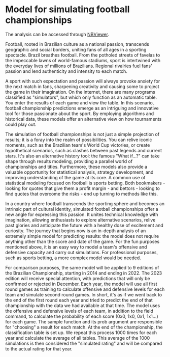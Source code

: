 # Model for simulating football championships

The analysis can be accessed through [NBViewer](https://nbviewer.org/github/hmantovani/football-EN/blob/main/football-predicting-model/Montecarlo_BR.html).

Football, rooted in Brazilian culture as a national passion, transcends geographic and social borders, uniting fans of all ages in a sporting spectacle. Brazil breathes football. From the potholed streets of favelas to the impeccable lawns of world-famous stadiums, sport is intertwined with the everyday lives of millions of Brazilians. Regional rivalries fuel fans' passion and lend authenticity and intensity to each match.

A sport with such expectation and passion will always provoke anxiety for the next match in fans, sharpening creativity and causing some to project the game in their imagination. On the internet, there are many
programs classified as "simulators", but which only function as an automatic table. You enter the results of each game and view the table. In this scenario, football championship predictions emerge as an intriguing and innovative tool for those passionate about the sport. By employing algorithms and historical data, these models offer an alternative view on how tournaments could play out.

The simulation of football championships is not just a simple projection of results; it is a foray into the realm of possibilities. You can relive iconic moments, such as the Brazilian team's World Cup victories, or create hypothetical scenarios, such as clashes between past legends and current stars. It's also an alternative history tool: the famous "What if...?" can take shape through results modeling, providing a parallel world of championships and titles. Furthermore, these models also provide a valuable opportunity for statistical analysis, strategy development, and improving understanding of the game at its core. A common use of statistical modeling focused on football is sports betting. Both bookmakers - looking for quotes that give them a profit margin - and bettors - looking to find quotes that overcome the risks - end up turning to methods like this.

In a country where football transcends the sporting sphere and becomes an intrinsic part of cultural identity, simulated football championships offer a new angle for expressing this passion. It unites technical knowledge with imagination, allowing enthusiasts to explore alternative scenarios, relive past glories and anticipate the future with a healthy dose of excitement and curiosity. The journey that begins now is an in-depth analysis of an extremely simple model for predicting results: the model does not require anything other than the score and date of the game. For the fun purposes mentioned above, it is an easy way to model a team's offensive and defensive capacity and carry out simulations. For professional purposes, such as sports betting, a more complex model would be needed.

For comparison purposes, the same model will be applied to 9 editions of the Brazilian Championship, starting in 2014 and ending in 2022. The 2023 edition will receive special attention, with predictions that will only be confirmed or rejected in December. Each year, the model will use all first round games as training to calculate offensive and defensive levels for each team and simulate second round games. In short, it's as if we went back to the end of the first round each year and tried to predict the end of that championship with the data we had available at that time. The model uses the offensive and defensive levels of each team, in addition to the field command, to calculate the probability of each score (0x0, 1x0, 0x1, 1x1...) for each game. The sample function and its prob argument are responsible for "choosing" a result for each match. At the end of the championship, the classification table is set up. We repeat this process 1000 times for each year and calculate the average of all tables. This average of the 1000 simulations is then considered the "simulated rating" and will be compared to the actual rating for that year.
